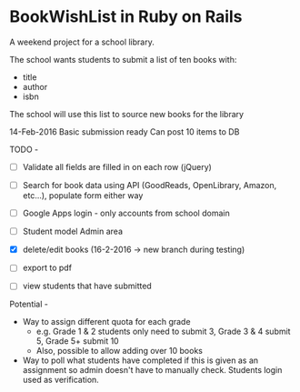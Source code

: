 # BookWishList in Ruby on Rails

A weekend project for a school library.

The school wants students to submit a list of ten books with:
 - title
 - author
 - isbn

The school will use this list to source new books for the library

14-Feb-2016
Basic submission ready
Can post 10 items to DB

TODO - 
- [ ] Validate all fields are filled in on each row (jQuery)
- [ ] Search for book data using API (GoodReads, OpenLibrary, Amazon, etc...), populate form either way
- [ ] Google Apps login - only accounts from school domain
- [ ] Student model
Admin area
 - [x] delete/edit books (16-2-2016 -> new branch during testing)
 - [ ] export to pdf
 - [ ] view students that have submitted


Potential - 
 - Way to assign different quota for each grade
   - e.g. Grade 1 & 2 students only need to submit 3, Grade 3 & 4 submit 5, Grade 5+ submit 10
   - Also, possible to allow adding over 10 books
 - Way to poll what students have completed if this is given as an assignment so admin doesn't have to manually check. Students login used as verification.

